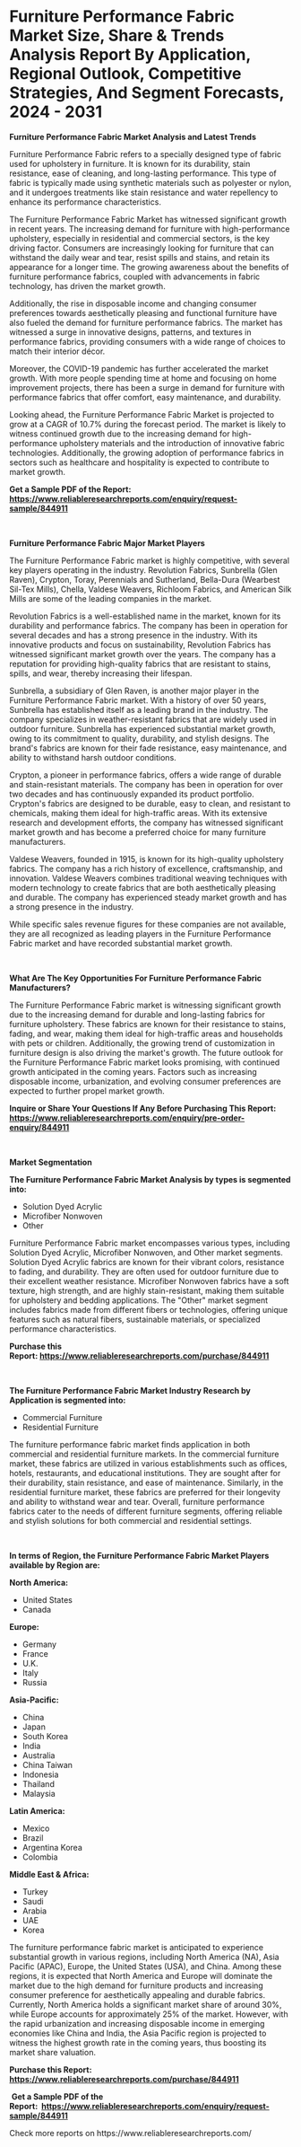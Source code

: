 <p><h1>Furniture Performance Fabric Market Size, Share & Trends Analysis Report By Application, Regional Outlook, Competitive Strategies, And Segment Forecasts, 2024 - 2031</h1></p><p><strong>Furniture Performance Fabric Market Analysis and Latest Trends</strong></p>
<p><p>Furniture Performance Fabric refers to a specially designed type of fabric used for upholstery in furniture. It is known for its durability, stain resistance, ease of cleaning, and long-lasting performance. This type of fabric is typically made using synthetic materials such as polyester or nylon, and it undergoes treatments like stain resistance and water repellency to enhance its performance characteristics.</p><p>The Furniture Performance Fabric Market has witnessed significant growth in recent years. The increasing demand for furniture with high-performance upholstery, especially in residential and commercial sectors, is the key driving factor. Consumers are increasingly looking for furniture that can withstand the daily wear and tear, resist spills and stains, and retain its appearance for a longer time. The growing awareness about the benefits of furniture performance fabrics, coupled with advancements in fabric technology, has driven the market growth.</p><p>Additionally, the rise in disposable income and changing consumer preferences towards aesthetically pleasing and functional furniture have also fueled the demand for furniture performance fabrics. The market has witnessed a surge in innovative designs, patterns, and textures in performance fabrics, providing consumers with a wide range of choices to match their interior décor.</p><p>Moreover, the COVID-19 pandemic has further accelerated the market growth. With more people spending time at home and focusing on home improvement projects, there has been a surge in demand for furniture with performance fabrics that offer comfort, easy maintenance, and durability.</p><p>Looking ahead, the Furniture Performance Fabric Market is projected to grow at a CAGR of 10.7% during the forecast period. The market is likely to witness continued growth due to the increasing demand for high-performance upholstery materials and the introduction of innovative fabric technologies. Additionally, the growing adoption of performance fabrics in sectors such as healthcare and hospitality is expected to contribute to market growth.</p></p>
<p><strong>Get a Sample PDF of the Report:&nbsp; <a href="https://www.reliableresearchreports.com/enquiry/request-sample/844911">https://www.reliableresearchreports.com/enquiry/request-sample/844911</a></strong></p>
<p>&nbsp;</p>
<p><strong>Furniture Performance Fabric Major Market Players</strong></p>
<p><p>The Furniture Performance Fabric market is highly competitive, with several key players operating in the industry. Revolution Fabrics, Sunbrella (Glen Raven), Crypton, Toray, Perennials and Sutherland, Bella-Dura (Wearbest Sil-Tex Mills), Chella, Valdese Weavers, Richloom Fabrics, and American Silk Mills are some of the leading companies in the market.</p><p>Revolution Fabrics is a well-established name in the market, known for its durability and performance fabrics. The company has been in operation for several decades and has a strong presence in the industry. With its innovative products and focus on sustainability, Revolution Fabrics has witnessed significant market growth over the years. The company has a reputation for providing high-quality fabrics that are resistant to stains, spills, and wear, thereby increasing their lifespan.</p><p>Sunbrella, a subsidiary of Glen Raven, is another major player in the Furniture Performance Fabric market. With a history of over 50 years, Sunbrella has established itself as a leading brand in the industry. The company specializes in weather-resistant fabrics that are widely used in outdoor furniture. Sunbrella has experienced substantial market growth, owing to its commitment to quality, durability, and stylish designs. The brand's fabrics are known for their fade resistance, easy maintenance, and ability to withstand harsh outdoor conditions.</p><p>Crypton, a pioneer in performance fabrics, offers a wide range of durable and stain-resistant materials. The company has been in operation for over two decades and has continuously expanded its product portfolio. Crypton's fabrics are designed to be durable, easy to clean, and resistant to chemicals, making them ideal for high-traffic areas. With its extensive research and development efforts, the company has witnessed significant market growth and has become a preferred choice for many furniture manufacturers.</p><p>Valdese Weavers, founded in 1915, is known for its high-quality upholstery fabrics. The company has a rich history of excellence, craftsmanship, and innovation. Valdese Weavers combines traditional weaving techniques with modern technology to create fabrics that are both aesthetically pleasing and durable. The company has experienced steady market growth and has a strong presence in the industry.</p><p>While specific sales revenue figures for these companies are not available, they are all recognized as leading players in the Furniture Performance Fabric market and have recorded substantial market growth.</p></p>
<p>&nbsp;</p>
<p><strong>What Are The Key Opportunities For Furniture Performance Fabric Manufacturers?</strong></p>
<p><p>The Furniture Performance Fabric market is witnessing significant growth due to the increasing demand for durable and long-lasting fabrics for furniture upholstery. These fabrics are known for their resistance to stains, fading, and wear, making them ideal for high-traffic areas and households with pets or children. Additionally, the growing trend of customization in furniture design is also driving the market's growth. The future outlook for the Furniture Performance Fabric market looks promising, with continued growth anticipated in the coming years. Factors such as increasing disposable income, urbanization, and evolving consumer preferences are expected to further propel market growth.</p></p>
<p><strong>Inquire or Share Your Questions If Any Before Purchasing This Report: <a href="https://www.reliableresearchreports.com/enquiry/pre-order-enquiry/844911">https://www.reliableresearchreports.com/enquiry/pre-order-enquiry/844911</a></strong></p>
<p>&nbsp;</p>
<p><strong>Market Segmentation</strong></p>
<p><strong>The Furniture Performance Fabric Market Analysis by types is segmented into:</strong></p>
<p><ul><li>Solution Dyed Acrylic</li><li>Microfiber Nonwoven</li><li>Other</li></ul></p>
<p><p>Furniture Performance Fabric market encompasses various types, including Solution Dyed Acrylic, Microfiber Nonwoven, and Other market segments. Solution Dyed Acrylic fabrics are known for their vibrant colors, resistance to fading, and durability. They are often used for outdoor furniture due to their excellent weather resistance. Microfiber Nonwoven fabrics have a soft texture, high strength, and are highly stain-resistant, making them suitable for upholstery and bedding applications. The "Other" market segment includes fabrics made from different fibers or technologies, offering unique features such as natural fibers, sustainable materials, or specialized performance characteristics.</p></p>
<p><strong>Purchase this Report:&nbsp;<a href="https://www.reliableresearchreports.com/purchase/844911">https://www.reliableresearchreports.com/purchase/844911</a></strong></p>
<p>&nbsp;</p>
<p><strong>The Furniture Performance Fabric Market Industry Research by Application is segmented into:</strong></p>
<p><ul><li>Commercial Furniture</li><li>Residential Furniture</li></ul></p>
<p><p>The furniture performance fabric market finds application in both commercial and residential furniture markets. In the commercial furniture market, these fabrics are utilized in various establishments such as offices, hotels, restaurants, and educational institutions. They are sought after for their durability, stain resistance, and ease of maintenance. Similarly, in the residential furniture market, these fabrics are preferred for their longevity and ability to withstand wear and tear. Overall, furniture performance fabrics cater to the needs of different furniture segments, offering reliable and stylish solutions for both commercial and residential settings.</p></p>
<p>&nbsp;</p>
<p><strong>In terms of Region, the Furniture Performance Fabric Market Players available by Region are:</strong></p>
<p>
    <p> <strong> North America: </strong>
        <ul>
            <li>United States</li>
            <li>Canada</li>
        </ul>
        </p> 
    <p> <strong> Europe: </strong>
        <ul>
            <li>Germany</li>
            <li>France</li>
            <li>U.K.</li>
            <li>Italy</li>
            <li>Russia</li>
        </ul>
        </p> 
    <p> <strong> Asia-Pacific: </strong>
        <ul>
            <li>China</li>
            <li>Japan</li>
            <li>South Korea</li>
            <li>India</li>
            <li>Australia</li>
            <li>China Taiwan</li>
            <li>Indonesia</li>
            <li>Thailand</li>
            <li>Malaysia</li>
        </ul>
        </p> 
    <p> <strong> Latin America: </strong>
        <ul>
            <li>Mexico</li>
            <li>Brazil</li>
            <li>Argentina Korea</li>
            <li>Colombia</li>
        </ul>
        </p> 
    <p> <strong> Middle East & Africa: </strong>
        <ul>
            <li>Turkey</li>
            <li>Saudi</li>
            <li>Arabia</li>
            <li>UAE</li>
            <li>Korea</li>
        </ul>
    </p>
    </p>
<p><p>The furniture performance fabric market is anticipated to experience substantial growth in various regions, including North America (NA), Asia Pacific (APAC), Europe, the United States (USA), and China. Among these regions, it is expected that North America and Europe will dominate the market due to the high demand for furniture products and increasing consumer preference for aesthetically appealing and durable fabrics. Currently, North America holds a significant market share of around 30%, while Europe accounts for approximately 25% of the market. However, with the rapid urbanization and increasing disposable income in emerging economies like China and India, the Asia Pacific region is projected to witness the highest growth rate in the coming years, thus boosting its market share valuation.</p></p>
<p><strong>Purchase this Report: <a href="https://www.reliableresearchreports.com/purchase/844911">https://www.reliableresearchreports.com/purchase/844911</a></strong></p>
<p>&nbsp;<strong>Get a Sample PDF of the Report:&nbsp;&nbsp;<a href="https://www.reliableresearchreports.com/enquiry/request-sample/844911">https://www.reliableresearchreports.com/enquiry/request-sample/844911</a></strong></p>
<p><strong></strong></p>
<p>Check more reports on https://www.reliableresearchreports.com/</p>